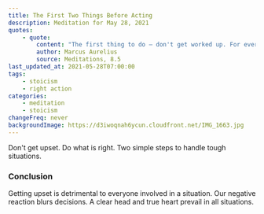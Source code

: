```yaml
---
title: The First Two Things Before Acting
description: Meditation for May 28, 2021
quotes:
    - quote:
        content: "The first thing to do — don't get worked up. For everything happens according to the nature of all things, and in a short time you'll be nobody and nowhere, even as the great emperors Hadrian and Augustus are now. The next thing to do — consider carefully the task at hand for what it is, while remembering that your purpose is to be a good human being. Get straight to doing what nature requires of you, and speak as you see most just and fitting — with kindness, modesty, and sincerity."
        author: Marcus Aurelius
        source: Meditations, 8.5
last_updated_at: 2021-05-28T07:00:00
tags:
    - stoicism
    - right action
categories:
    - meditation
    - stoicism
changeFreq: never
backgroundImage: https://d3iwoqnah6ycun.cloudfront.net/IMG_1663.jpg
---
```


Don't get upset. Do what is right. Two simple steps to handle tough situations.

### Conclusion

Getting upset is detrimental to everyone involved in a situation. Our negative reaction blurs decisions. A clear head 
and true heart prevail in all situations.
